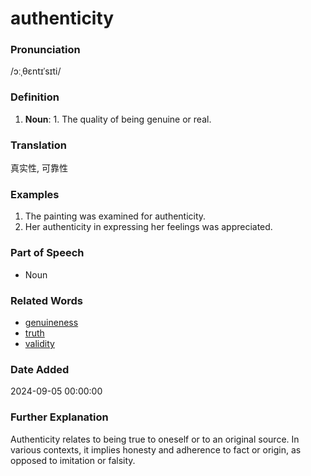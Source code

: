 # authenticity
### Pronunciation
/ɔːˌθɛntɪˈsɪti/
### Definition
1. **Noun**: 1. The quality of being genuine or real.
### Translation
真实性, 可靠性
### Examples
1. The painting was examined for authenticity.
2. Her authenticity in expressing her feelings was appreciated.
### Part of Speech
- Noun
### Related Words
- [genuineness](genuineness.md)
- [truth](truth.md)
- [validity](validity.md)
### Date Added
2024-09-05 00:00:00

### Further Explanation
Authenticity relates to being true to oneself or to an original source. In various contexts, it implies honesty and adherence to fact or origin, as opposed to imitation or falsity.